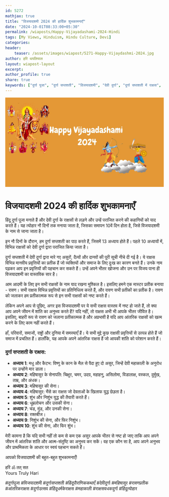 ```yaml
---
id: 5272
mathjax: true        
title: "विजयादशमी 2024 की हार्दिक शुभकामनाएँ"        
date: "2024-10-01T08:33:00+05:30"        
permalink: /wiaposts/Happy-Vijayadashami-2024-Hindi
tags: [My Views, Hinduism, Hindu Culture, Devi]         
categories:  
header:        
    teaser: /assets/images/wiapost/5271-Happy-Vijaydashmi-2024.jpg               
author: हरि थपलियाल        
layout: wiapost-layout        
excerpt:        
author_profile: true        
share: true
keywords: ["दुर्गा पूजा", "दुर्गा सप्तशती", "विजयादशमी", "देवी दुर्गा", "दुर्गा सप्तशती में राक्षस", "हिंदू पौराणिक कथाओं में असुर", "रावण का प्रतीकात्मक अर्थ", "आंतरिक राक्षसों पर विजय", "महिषासुर", "शुंभ और निशुंभ", "मधु और कैटभ", "दुर्गा पूजा उत्सव", "दुर्गा का राक्षसों पर विजय", "दुर्गा पूजा का हिंदू त्योहार", "मानवीय प्रवृत्तियों का प्रतीक राक्षस"]  
--- 
```


![विजयादशमी 2024 की हार्दिक शुभकामनाएँ](/assets/images/wiapost/5271-Happy-Vijaydashmi-2024.jpg)

# विजयादशमी 2024 की हार्दिक शुभकामनाएँ

हिंदू दुर्गा पूजा मनाते हैं और देवी दुर्गा के राक्षसों से लड़ने और उन्हें पराजित करने की कहानियों को याद करते हैं। यह त्योहार नौ दिनों तक मनाया जाता है, जिसका समापन 10वें दिन होता है, जिसे विजयादशमी के नाम से जाना जाता है।

इन नौ दिनों के दौरान, हम दुर्गा सप्तशती का पाठ करते हैं, जिसमें 13 अध्याय होते हैं। पहले 10 अध्यायों में, विभिन्न राक्षसों को देवी दुर्गा द्वारा पराजित किया जाता है।

दुर्गा सप्तशती में देवी दुर्गा द्वारा मारे गए असुरों, दैत्यों और दानवों की पूरी सूची नीचे दी गई है। ये राक्षस विभिन्न मानवीय प्रवृत्तियों का प्रतीक हैं जो व्यक्तियों और समाज के लिए दुःख का कारण बनते हैं। उनके नाम पढ़कर आप इन प्रवृत्तियों की पहचान कर सकते हैं। उन्हें अपने भीतर खोजना और उन पर विजय पाना ही विजयादशमी का वास्तविक सार है।

आम आदमी के लिए इन सभी राक्षसों के नाम याद रखना मुश्किल है। इसलिए हमने एक मास्टर प्रतीक बनाया - रावण। सभी राक्षस विभिन्न प्रवृत्तियों का प्रतिनिधित्व करते हैं, और रावण सभी प्रतीकों का प्रतीक है। रावण को जलाकर हम प्रतीकात्मक रूप से इन सभी राक्षसों को नष्ट करते हैं।

लेकिन अपने आप से पूछिए, अगर इस विजयादशमी पर ये सभी राक्षस वास्तव में नष्ट हो जाते हैं, तो क्या आप अपने जीवन में शांति का अनुभव करते हैं? यदि नहीं, तो राक्षस अभी भी आपके भीतर जीवित है। इसलिए, बाहरी रूप से रावण को जलाना प्रतीकात्मक है और अप्रभावी है यदि आप आंतरिक राक्षसों को खत्म करने के लिए काम नहीं करते हैं।

हाँ, परिवारों, समाजों, राष्ट्रों और दुनिया में समस्याएँ हैं। ये सभी मुद्दे कुछ राक्षसी प्रवृत्तियों से उत्पन्न होते हैं जो समाज में प्रचलित हैं। हालाँकि, यह आपके अपने आंतरिक राक्षस हैं जो आपकी शांति को परेशान करते हैं।

### दुर्गा सप्तशती के राक्षस:

- **अध्याय 1**: मधु और कैटभ: विष्णु के कान के मैल से पैदा हुए दो असुर, जिन्हें देवी महाकाली के अनुरोध पर उन्होंने मार डाला।
- **अध्याय 2**: महिषासुर के सेनापति: चिक्षुर, चमर, उदग्र, महाहनु, असिलोमा, विडालाक्ष, वस्कल, दुर्मुख, ताम्र, और अंधक।
- **अध्याय 3**: महिषासुर की सेना।
- **अध्याय 4**: महिषासुर: भैंसे का राक्षस जो देवताओं के खिलाफ युद्ध छेड़ता है।
- **अध्याय 5**: शुंभ और निशुंभ युद्ध की तैयारी करते हैं।
- **अध्याय 6**: धूम्रलोचन और उसकी सेना।
- **अध्याय 7**: चंड, मुंड, और उनकी सेना।
- **अध्याय 8**: रक्तबीज।
- **अध्याय 9**: निशुंभ की सेना, और फिर निशुंभ।
- **अध्याय 10**: शुंभ की सेना, और फिर शुंभ।

मेरी कामना है कि यदि सभी नहीं तो कम से कम एक असुर आपके भीतर से नष्ट हो जाए ताकि आप अपने जीवन में आंतरिक शांति और आत्म-संतुष्टि का अनुभव कर सकें। वह एक कौन सा है, आप अपने अनुभव और प्राथमिकता के आधार पर स्वयं पहचान सकते हैं।

आपको विजयादशमी की बहुत-बहुत शुभकामनाएँ!

हरि ॐ तत् सत  
Yours Truly Hari

#दुर्गापूजा #विजयादशमी #दुर्गासप्तशती #हिंदूपौराणिककथाएँ #देवीदुर्गा #महिषासुर #रावणप्रतीक #आंतरिकराक्षस #दुर्गाउत्सव #हिंदूधर्मकेराक्षस #महाकाली #राक्षसवधकदुर्गा #हिंदूत्योहार
